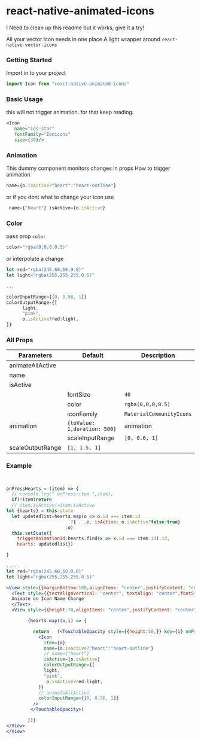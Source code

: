 # react-native-animated-icons

I Need to clean up this readme but it works, give it a try!

All your vector icon needs in one place
A light wrapper around `react-native-vector-icons`

### Getting Started

 Import in to  your project
```jsx
import Icon from "react-native-animated-icons"
```
### Basic Usage
this will not trigger animation. for that keep reading.
```jsx
<Icon
   name="ios-star"
   fontFamily="Ionicons"
   size={30}/>
```

### Animation
This dummy component monitors changes in props
How to trigger animation
```jsx
name={o.isActive?"heart":"heart-outline"}
```
or if you dont what to change your icon use
```jsx
 name={"heart"} isActive={o.isActive}
```


### Color
pass prop `color`
```jsx
color="rgba(0,0,0,0.5)"
```
or interpolate a change
```jsx
let red="rgba(245,60,60,0.8)"
let light="rgba(255,255,255,0.5)"

...

colorInputRange={[0, 0.56, 1]}
colorOutputRange={[
      light,
      "pink",
      o.isActive?red:light,
]}


```



### All Props

|Parameters|Default|Description|
|------------|----------------------------|------------------------------------|
|animateAllActive|   ||
|name|  | |
|isActive|  | |
	| fontSize|  `40` |fontSize|
	| color|  `rgba(0,0,0,0.5)` |color|
	| iconFamily|  `MaterialCommunityIcons` |iconFamily. optoins:`Entypo`, `EvilIcons`, `FontAwesome`, `Foundation`, `Ionicons`, `MaterialIcons`, `MaterialCommunityIcons`, `Octicons`, `Zocial`, `SimpleLineIcons` |
  |animation| `{toValue: 1,duration: 500}`|animation|
	|scaleInputRange|`[0, 0.6, 1]`|    |
  |scaleOutputRange|`[1, 1.5, 1]`| ||


### Example

```jsx


onPressHearts = (item) => {
  // console.log(" onPress:item ",item);
  if(!item)return
  // item.isActive!=item.isActive
let {hearts} = this.state
  let updatedlist=hearts.map(o => o.id === item.id
                        ?{ ...o, isActive: o.isActive?false:true}
                      :o)
  this.setState({
    triggerAnimationId:hearts.find(x => x.id === item.id).id,
    hearts: updatedlist})

}

.....
let red="rgba(245,60,60,0.8)"
let light="rgba(255,255,255,0.5)"

<View style={{marginBottom:100,alignItems: "center",justifyContent: "center",height:50,flexDirection:"column", }}>
  <Text style={{textAlignVertical: "center", textAlign: "center",fontSize:20 ,margin:10}}>
  Animate on Icon Name Change
  </Text>
  <View style={{height:70,alignItems: "center",justifyContent: "center",flexDirection:"row",}}>

        {hearts.map((o,i) => {

          return   (<TouchableOpacity style={{height:50,}} key={i} onPress={()=>this.onPressHearts(o)}>
            <Icon
              item={o}
              name={o.isActive?"heart":"heart-outline"}
              // name={"heart"}
              isActive={o.isActive}
              colorOutputRange={[
              light,
              "pink",
               o.isActive?red:light,
            ]}
            // animateAllActive
            colorInputRange={[0, 0.56, 1]}
          />
         </TouchableOpacity>)

        })}
</View>
</View>
```
